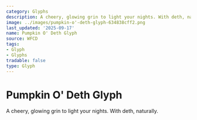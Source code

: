 ```yaml
---
category: Glyphs
description: A cheery, glowing grin to light your nights. With deth, naturally.
image: ../images/pumpkin-o'-deth-glyph-634838cff2.png
last_updated: '2025-09-17'
name: Pumpkin O' Deth Glyph
source: WFCD
tags:
- Glyph
- Glyphs
tradable: false
type: Glyph
---
```


# Pumpkin O' Deth Glyph

A cheery, glowing grin to light your nights. With deth, naturally.

